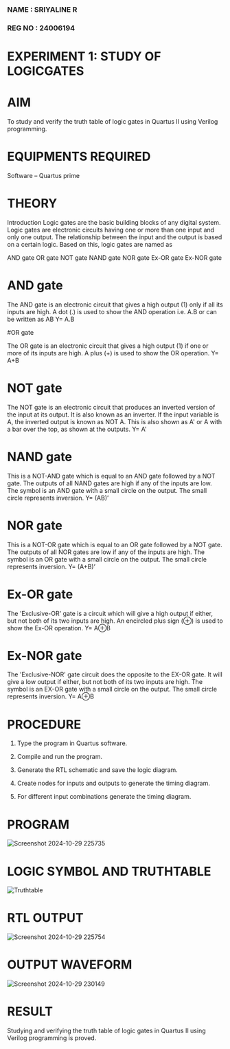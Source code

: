 ### NAME : SRIYALINE R
### REG NO : 24006194

# EXPERIMENT 1: STUDY OF LOGICGATES

# AIM

To study and verify the truth table of logic gates in Quartus II using Verilog programming.

# EQUIPMENTS REQUIRED

Software – Quartus prime 

# THEORY

Introduction Logic gates are the basic building blocks of any digital system. Logic gates are electronic circuits having one or more than one input and only one output. The relationship between the input and the output is based on a certain logic. Based on this, logic gates are named as

AND gate OR gate NOT gate NAND gate NOR gate Ex-OR gate Ex-NOR gate

# AND gate

The AND gate is an electronic circuit that gives a high output (1) only if all its inputs are high. A dot (.) is used to show the AND operation i.e. A.B or can be written as AB
Y= A.B

#OR gate

The OR gate is an electronic circuit that gives a high output (1) if one or more of its inputs are high. A plus (+) is used to show the OR operation.
Y= A+B

# NOT gate

The NOT gate is an electronic circuit that produces an inverted version of the input at its output. It is also known as an inverter. If the input variable is A, the inverted output is known as NOT A. This is also shown as A' or A with a bar over the top, as shown at the outputs.
Y= A'

# NAND gate

This is a NOT-AND gate which is equal to an AND gate followed by a NOT gate. The outputs of all NAND gates are high if any of the inputs are low. The symbol is an AND gate with a small circle on the output. The small circle represents inversion.
Y= (AB)’

# NOR gate

This is a NOT-OR gate which is equal to an OR gate followed by a NOT gate. The outputs of all NOR gates are low if any of the inputs are high. The symbol is an OR gate with a small circle on the output. The small circle represents inversion.
Y= (A+B)’

# Ex-OR gate

The 'Exclusive-OR' gate is a circuit which will give a high output if either, but not both of its two inputs are high. An encircled plus sign (⊕) is used to show the Ex-OR operation.
Y= A⊕B

# Ex-NOR gate

The 'Exclusive-NOR' gate circuit does the opposite to the EX-OR gate. It will give a low output if either, but not both of its two inputs are high. The symbol is an EX-OR gate with a small circle on the output. The small circle represents inversion.
Y= A⊕B

# PROCEDURE

1.	Type the program in Quartus software.

2.	Compile and run the program.

3.	Generate the RTL schematic and save the logic diagram.

4.	Create nodes for inputs and outputs to generate the timing diagram.

5.	For different input combinations generate the timing diagram.


# PROGRAM

![Screenshot 2024-10-29 225735](https://github.com/user-attachments/assets/4708ba73-a745-4c03-8983-bb5d45cd1f21)

 
# LOGIC SYMBOL AND TRUTHTABLE

![Truthtable](https://github.com/user-attachments/assets/5226bd5d-c2b5-45e6-93c7-a0cf5908c863)



# RTL OUTPUT

![Screenshot 2024-10-29 225754](https://github.com/user-attachments/assets/efe3ffcc-925b-4b7b-b52b-b223877aa650)


# OUTPUT WAVEFORM

![Screenshot 2024-10-29 230149](https://github.com/user-attachments/assets/4abf6e95-0c3a-4788-9219-a7d549e8e44a)



# RESULT
Studying and verifying the truth table of logic gates in Quartus II using Verilog programming is proved.
